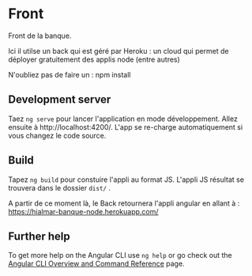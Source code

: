 # Front

Front de la banque.

Ici il utilse un back qui est géré par Heroku : un cloud qui permet de déployer gratuitement des applis node (entre autres)

N'oubliez pas de faire un :
npm install


## Development server

Taez `ng serve` pour lancer l'application en mode développement. 
Allez ensuite à http://localhost:4200/. 
L'app se re-charge automatiquement si vous changez le code source.

## Build

Tapez `ng build` pour constuire l'appli au format JS. 
L'appli JS résultat se trouvera dans le dossier `dist/` .

A partir de ce moment là,
le Back retournera l'appli angular
en allant à :
https://hialmar-banque-node.herokuapp.com/

## Further help

To get more help on the Angular CLI use `ng help` or go check out the [Angular CLI Overview and Command Reference](https://angular.io/cli) page.
